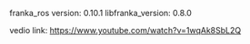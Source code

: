franka_ros version: 0.10.1
libfranka_version: 0.8.0

vedio link: https://www.youtube.com/watch?v=1wqAk8SbL2Q
